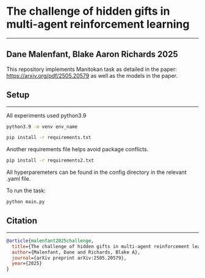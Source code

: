 # The challenge of hidden gifts in multi-agent reinforcement learning
------
## Dane Malenfant, Blake Aaron Richards 2025

This repository implements Manitokan task as detailed in the paper: https://arxiv.org/pdf/2505.20579 as well as the models in the paper.

## Setup
---
All experiments used python3.9
```bash
python3.9 -m venv env_name
```

```bash
pip install -r requirements.txt
```
Another requirements file helps avoid package conflicts.

```bash
pip install -r requirements2.txt
```

All hyperparemeters can be found in the config directory in the relevant .yaml file.

To run the task:

```bash
python main.py
```


## Citation
---
```bibtex
@article{malenfant2025challenge,
  title={The challenge of hidden gifts in multi-agent reinforcement learning},
  author={Malenfant, Dane and Richards, Blake A},
  journal={arXiv preprint arXiv:2505.20579},
  year={2025}
}
```
